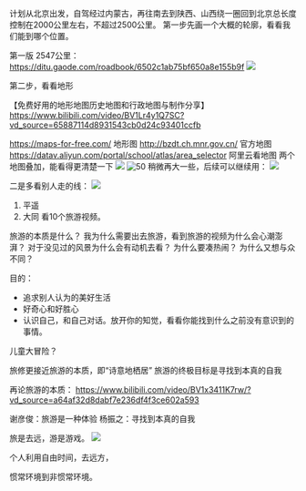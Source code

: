 计划从北京出发，自驾经过内蒙古，再往南去到陕西、山西绕一圈回到北京总长度控制在2000公里左右，不超过2500公里。
第一步先画一个大概的轮廓，看看我们能到哪个位置。

第一版 2547公里： https://ditu.gaode.com/roadbook/6502c1ab75bf650a8e155b9f
![](note/files/Pasted%20image%2020230914162735.png)

第二步，看看地形

【免费好用的地形地图历史地图和行政地图与制作分享】 https://www.bilibili.com/video/BV1Lr4y1Q7SC?vd_source=65887114d8931543cb0d24c93401ccfb 

https://maps-for-free.com/ 地形图
http://bzdt.ch.mnr.gov.cn/ 官方地图
https://datav.aliyun.com/portal/school/atlas/area_selector 阿里云看地图
两个地图叠加，能看得更清楚一下
![](note/files/Pasted%20image%2020230914171401.png)
![50](note/files/Pasted%20image%2020230914171629.png)
稍微再大一些，后续可以继续用： ![](note/files/Pasted%20image%2020230914173047.png)

二是多看别人走的线：
![](note/files/Pasted%20image%2020230914192401.png)

1. 平遥
2. 大同
看10个旅游视频。





旅游的本质是什么？
我为什么需要出去旅游，看到旅游的视频为什么会心潮澎湃？
对于没见过的风景为什么会有动机去看？
为什么要凑热闹？
为什么又想与众不同？

目的：
- 追求别人认为的美好生活
- 好奇心和好胜心
- 认识自己，和自己对话。放开你的知觉，看看你能找到什么之前没有意识到的事情。

儿童大冒险？



旅修更接近旅游的本质，即“诗意地栖居”
旅游的终极目标是寻找到本真的自我

再论旅游的本质： https://www.bilibili.com/video/BV1x3411K7rw/?vd_source=a64af32d8dabf7e236df4f3ce602a593

谢彦俊：旅游是一种体验
杨振之：寻找到本真的自我

旅是去远，游是游戏。
![](note/files/Pasted%20image%2020230915151105.png)

个人利用自由时间，去远方，

惯常环境到非惯常环境。